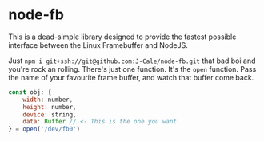 # node-fb
 This is a dead-simple library designed to provide the fastest possible interface between the Linux Framebuffer and NodeJS.

 Just `npm i git+ssh://git@github.com:J-Cale/node-fb.git` that bad boi and you're rock an rolling.
 There's just one function. It's the `open` function. Pass the name of your favourite frame buffer, and watch that buffer come back.

 ```javascript
 const obj: {
     width: number,
     height: number,
     device: string,
     data: Buffer // <- This is the one you want.
 } = open('/dev/fb0')
 ```
